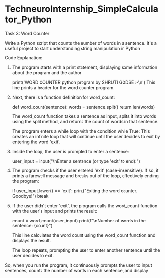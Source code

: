 # TechneuroInternship_SimpleCalculator_Python
Task 3:
Word Counter

Write a Python script that counts the number of words in a sentence. It's a useful project to start understanding string manipulation in Python

Code Explanation: 

1. The program starts with a print statement, displaying some information about the program and the author:

   print('WORD COUNTER python program by SHRUTI GODSE :-\n')
   This line prints a header for the word counter program.

2. Next, there is a function definition for word_count:

    def word_count(sentence):
       words = sentence.split()
       return len(words)
    
    The word_count function takes a sentence as input, splits it into words using the split method, and returns the count of words in that sentence.

    The program enters a while loop with the condition while True: This creates an infinite loop that will continue until the user decides to exit by entering the word 'exit'.
   
4. Inside the loop, the user is prompted to enter a sentence:

   user_input = input("\nEnter a sentence (or type 'exit' to end):")

5. The program checks if the user entered 'exit' (case-insensitive). If so, it prints a farewell message and breaks out of the loop, effectively ending the program:

   if user_input.lower() == 'exit':
      print("Exiting the word counter. Goodbye!")
      break

6. If the user didn't enter 'exit', the program calls the word_count function with the user's input and prints the result:

   count = word_count(user_input)
   print(f"\nNumber of words in the sentence: {count}")

   This line calculates the word count using the word_count function and displays the result.

   The loop repeats, prompting the user to enter another sentence until the user decides to exit.

So, when you run the program, it continuously prompts the user to input sentences, counts the number of words in each sentence, and display
